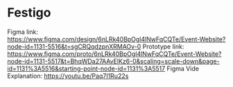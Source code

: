 # Festigo

Figma link: https://www.figma.com/design/6nLRk40BpOgl4lNwFqCQTe/Event-Website?node-id=1131-5516&t=sgCRQqdzpnXRMAOv-0
Prototype link: https://www.figma.com/proto/6nLRk40BpOgl4lNwFqCQTe/Event-Website?node-id=1131-5517&t=BhqWDa27AAvElKz6-0&scaling=scale-down&page-id=1131%3A5516&starting-point-node-id=1131%3A5517
Figma Vide Explanation: https://youtu.be/Paq7I1Ru22s
